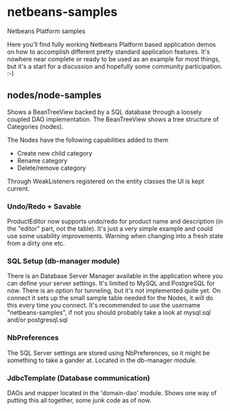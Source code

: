 netbeans-samples
================
Netbeans Platform samples

Here you'll find fully working Netbeans Platform based application demos on how to accomplish different pretty standard application features.
It's nowhere near complete or ready to be used as an example for most things, but it's a start for a discussion and hopefully some community participation. :-)

## nodes/node-samples
Shows a BeanTreeView backed by a SQL database through a loosely coupled DAO implementation. 
The BeanTreeView shows a tree structure of Categories (nodes).

The Nodes have the following capabilities added to them
* Create new child category
* Rename category
* Delete/remove category

Through WeakListeners registered on the entity classes the UI is kept current.

### Undo/Redo + Savable
ProductEditor now supports undo/redo for product name and description (in the "editor" part, not the table).
It's just a very simple example and could use some usability improvements. Warning when changing into a fresh state from a dirty one etc.

### SQL Setup (db-manager module)
There is an Database Server Manager available in the application where you can define your server settings.
It's limited to MySQL and PostgreSQL for now.
There is an option for tunneling, but it's not implemented quite yet.
On connect it sets up the small sample table needed for the Nodes, it will do this every time you connect.
It's recommended to use the username "netbeans-samples", if not you should probably take a look at mysql.sql and/or postgresql.sql

### NbPreferences
The SQL Server settings are stored using NbPreferences, so it might be something to take a gander at. 
Located in the db-manager module.

### JdbcTemplate (Database communication)
DAOs and mapper located in the 'domain-dao' module.
Shows one way of putting this all together, some junk code as of now.